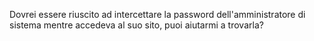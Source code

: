 Dovrei essere riuscito ad intercettare la password dell'amministratore di sistema mentre accedeva al suo sito, puoi aiutarmi a trovarla?
